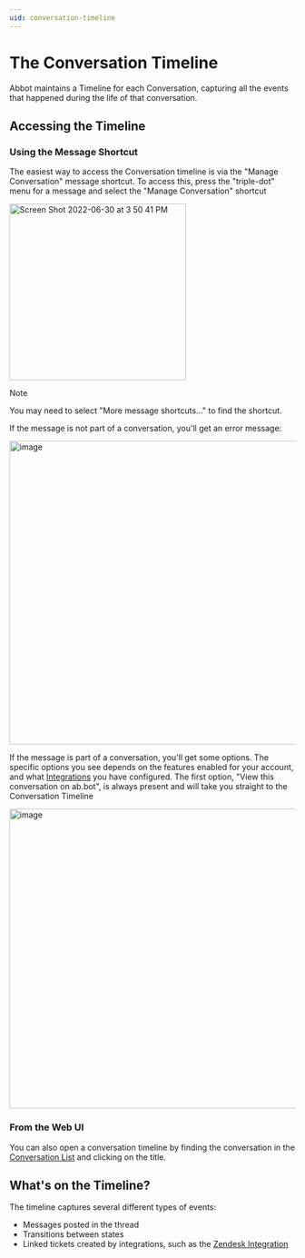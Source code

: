 ```yaml
---
uid: conversation-timeline
---
```


# The Conversation Timeline

Abbot maintains a Timeline for each Conversation, capturing all the events that happened during the life of that conversation.

## Accessing the Timeline

### Using the Message Shortcut

The easiest way to access the Conversation timeline is via the "Manage Conversation" message shortcut.
To access this, press the "triple-dot" menu for a message and select the "Manage Conversation" shortcut

<img width="311" alt="Screen Shot 2022-06-30 at 3 50 41 PM" src="https://user-images.githubusercontent.com/7574/176791390-3e2bbdca-aeaa-4118-a5b7-136d9b520bdf.png">

> [!NOTE]
> You may need to select "More message shortcuts..." to find the shortcut.

If the message is not part of a conversation, you'll get an error message:

<img width="535" alt="image" src="https://user-images.githubusercontent.com/7574/176791579-8f2bef3e-f3dc-47bc-b372-871d2de968e1.png">

If the message is part of a conversation, you'll get some options.
The specific options you see depends on the features enabled for your account, and what [Integrations](xref:integrations-zendesk) you have configured.
The first option, "View this conversation on ab.bot", is always present and will take you straight to the Conversation Timeline

<img width="528" alt="image" src="https://user-images.githubusercontent.com/7574/176791683-b2db6472-91da-4f5e-9f16-9929dba1dcf6.png">

### From the Web UI

You can also open a conversation timeline by finding the conversation in the [Conversation List](https://app.ab.bot/conversations) and clicking on the title.

## What's on the Timeline?

The timeline captures several different types of events:

* Messages posted in the thread
* Transitions between states
* Linked tickets created by integrations, such as the [Zendesk Integration](xref:integrations-zendesk)